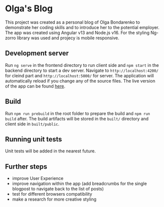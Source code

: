 # Olga's Blog

This project was created as a personal blog of Olga Bondarenko to demonstrate her coding skills and to introduce her to the potential employer. The app was created using Angular v13 and Node.js v16. For the styling Ng-zorro library was used and projecy is mobile responsive. 


## Development server

Run `ng serve` in the frontend directory to run client side and `npm start` in the backend directory to start a dev server. Navigate to `http://localhost:4200/` for cleind part and `http://localhost:5000/` for server. The application will automatically reload if you change any of the source files. The live version of the app can be found <a href="https://b-olga.herokuapp.com" target="_blank">here</a>.

## Build

Run `npm run prebuild` in the root folder to prepare the build and `npm run build` after. The build artifacts will be stored in the `built/` directory and client side in `built/public`.

## Running unit tests

Unit tests will be added in the nearest future.

## Further steps

- improve User Experience 
- improve navigation within the app (add breadcrumbs for the single blogpost to navigate back to the list of posts)
- test for different browsers compatibility
- make a research for more creative styling
